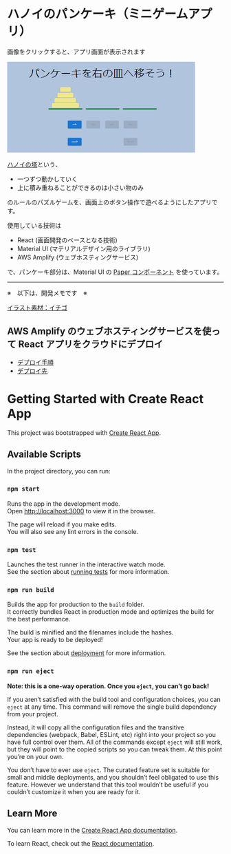 # ハノイのパンケーキ（ミニゲームアプリ）

画像をクリックすると、アプリ画面が表示されます

[<img src="/README.png">](https://main.d34k4jq16mw0jy.amplifyapp.com/)

[ハノイの塔](https://ja.wikipedia.org/wiki/%E3%83%8F%E3%83%8E%E3%82%A4%E3%81%AE%E5%A1%94)という、

- 一つずつ動かしていく
- 上に積み重ねることができるのは小さい物のみ

のルールのパズルゲームを、画面上のボタン操作で遊べるようにしたアプリです。

使用している技術は

- React (画面開発のベースとなる技術)
- Material UI (マテリアルデザイン用のライブラリ)
- AWS Amplify (ウェブホスティングサービス)

で、パンケーキ部分は、Material UI の
[Paper コンポーネント](https://mui.com/material-ui/react-paper/)
を使っています。

---

※　以下は、開発メモです　※

[イラスト素材：イチゴ](https://www.ac-illust.com/main/detail.php?id=22710558&word=%E3%82%A4%E3%83%81%E3%82%B4%E3%80%80%E3%83%95%E3%83%AB%E3%83%BC%E3%83%84%E3%80%80%E6%98%A5)

## AWS Amplify のウェブホスティングサービスを使って React アプリをクラウドにデプロイ

- [デプロイ手順](https://aws.amazon.com/jp/getting-started/hands-on/build-react-app-amplify-graphql/module-one/)
- [デプロイ先](https://main.d34k4jq16mw0jy.amplifyapp.com/)

# Getting Started with Create React App

This project was bootstrapped with [Create React App](https://github.com/facebook/create-react-app).

## Available Scripts

In the project directory, you can run:

### `npm start`

Runs the app in the development mode.\
Open [http://localhost:3000](http://localhost:3000) to view it in the browser.

The page will reload if you make edits.\
You will also see any lint errors in the console.

### `npm test`

Launches the test runner in the interactive watch mode.\
See the section about [running tests](https://facebook.github.io/create-react-app/docs/running-tests) for more information.

### `npm run build`

Builds the app for production to the `build` folder.\
It correctly bundles React in production mode and optimizes the build for the best performance.

The build is minified and the filenames include the hashes.\
Your app is ready to be deployed!

See the section about [deployment](https://facebook.github.io/create-react-app/docs/deployment) for more information.

### `npm run eject`

**Note: this is a one-way operation. Once you `eject`, you can’t go back!**

If you aren’t satisfied with the build tool and configuration choices, you can `eject` at any time. This command will remove the single build dependency from your project.

Instead, it will copy all the configuration files and the transitive dependencies (webpack, Babel, ESLint, etc) right into your project so you have full control over them. All of the commands except `eject` will still work, but they will point to the copied scripts so you can tweak them. At this point you’re on your own.

You don’t have to ever use `eject`. The curated feature set is suitable for small and middle deployments, and you shouldn’t feel obligated to use this feature. However we understand that this tool wouldn’t be useful if you couldn’t customize it when you are ready for it.

## Learn More

You can learn more in the [Create React App documentation](https://facebook.github.io/create-react-app/docs/getting-started).

To learn React, check out the [React documentation](https://reactjs.org/).
